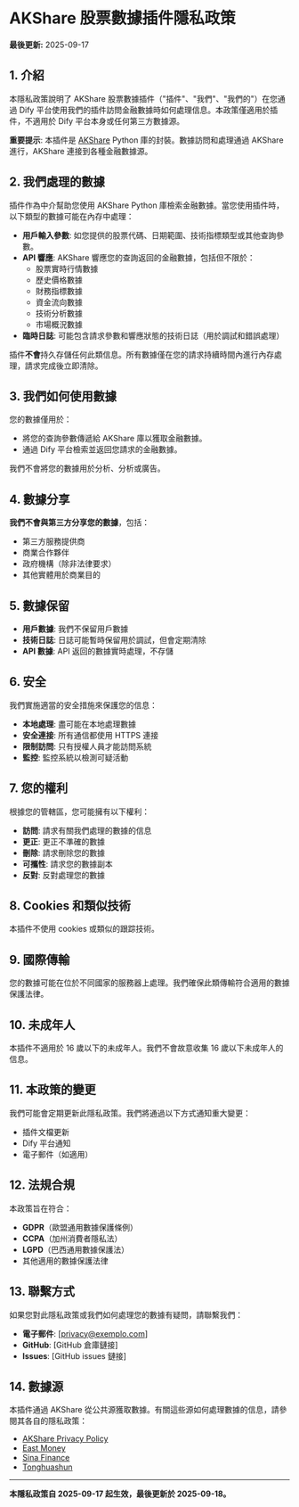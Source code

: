 # AKShare 股票數據插件隱私政策

**最後更新:** 2025-09-17

## 1. 介紹
本隱私政策說明了 AKShare 股票數據插件（"插件"、"我們"、"我們的"）在您通過 Dify 平台使用我們的插件訪問金融數據時如何處理信息。本政策僅適用於插件，不適用於 Dify 平台本身或任何第三方數據源。

**重要提示**: 本插件是 [AKShare](https://github.com/akfamily/akshare) Python 庫的封裝。數據訪問和處理通過 AKShare 進行，AKShare 連接到各種金融數據源。

## 2. 我們處理的數據
插件作為中介幫助您使用 AKShare Python 庫檢索金融數據。當您使用插件時，以下類型的數據可能在內存中處理：

- **用戶輸入參數**: 如您提供的股票代碼、日期範圍、技術指標類型或其他查詢參數。
- **API 響應**: AKShare 響應您的查詢返回的金融數據，包括但不限於：
  - 股票實時行情數據
  - 歷史價格數據
  - 財務指標數據
  - 資金流向數據
  - 技術分析數據
  - 市場概況數據
- **臨時日誌**: 可能包含請求參數和響應狀態的技術日誌（用於調試和錯誤處理）

插件**不會**持久存儲任何此類信息。所有數據僅在您的請求持續時間內進行內存處理，請求完成後立即清除。

## 3. 我們如何使用數據
您的數據僅用於：
- 將您的查詢參數傳遞給 AKShare 庫以獲取金融數據。
- 通過 Dify 平台檢索並返回您請求的金融數據。

我們不會將您的數據用於分析、分析或廣告。

## 4. 數據分享
**我們不會與第三方分享您的數據**，包括：
- 第三方服務提供商
- 商業合作夥伴
- 政府機構（除非法律要求）
- 其他實體用於商業目的

## 5. 數據保留
- **用戶數據**: 我們不保留用戶數據
- **技術日誌**: 日誌可能暫時保留用於調試，但會定期清除
- **API 數據**: API 返回的數據實時處理，不存儲

## 6. 安全
我們實施適當的安全措施來保護您的信息：
- **本地處理**: 盡可能在本地處理數據
- **安全連接**: 所有通信都使用 HTTPS 連接
- **限制訪問**: 只有授權人員才能訪問系統
- **監控**: 監控系統以檢測可疑活動

## 7. 您的權利
根據您的管轄區，您可能擁有以下權利：
- **訪問**: 請求有關我們處理的數據的信息
- **更正**: 更正不準確的數據
- **刪除**: 請求刪除您的數據
- **可攜性**: 請求您的數據副本
- **反對**: 反對處理您的數據

## 8. Cookies 和類似技術
本插件不使用 cookies 或類似的跟踪技術。

## 9. 國際傳輸
您的數據可能在位於不同國家的服務器上處理。我們確保此類傳輸符合適用的數據保護法律。

## 10. 未成年人
本插件不適用於 16 歲以下的未成年人。我們不會故意收集 16 歲以下未成年人的信息。

## 11. 本政策的變更
我們可能會定期更新此隱私政策。我們將通過以下方式通知重大變更：
- 插件文檔更新
- Dify 平台通知
- 電子郵件（如適用）

## 12. 法規合規
本政策旨在符合：
- **GDPR**（歐盟通用數據保護條例）
- **CCPA**（加州消費者隱私法）
- **LGPD**（巴西通用數據保護法）
- 其他適用的數據保護法律

## 13. 聯繫方式
如果您對此隱私政策或我們如何處理您的數據有疑問，請聯繫我們：

- **電子郵件**: [privacy@exemplo.com]
- **GitHub**: [GitHub 倉庫鏈接]
- **Issues**: [GitHub issues 鏈接]

## 14. 數據源
本插件通過 AKShare 從公共源獲取數據。有關這些源如何處理數據的信息，請參閱其各自的隱私政策：
- [AKShare Privacy Policy](https://github.com/akfamily/akshare)
- [East Money](https://www.eastmoney.com/)
- [Sina Finance](https://finance.sina.com.cn/)
- [Tonghuashun](https://www.10jqka.com.cn/)

---

**本隱私政策自 2025-09-17 起生效，最後更新於 2025-09-18。**
